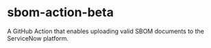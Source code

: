 # sbom-action-beta
A GitHub Action that enables uploading valid SBOM documents to the ServiceNow platform.
